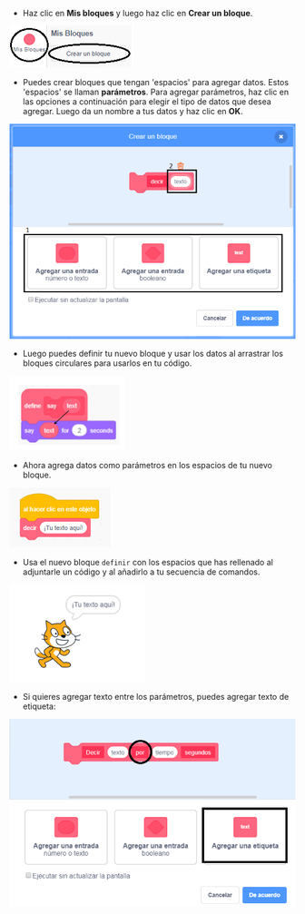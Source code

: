 + Haz clic en **Mis bloques** y luego haz clic en **Crear un bloque**.

![Mis bloques](images/my-blocks-annotated.png)

+ Puedes crear bloques que tengan 'espacios' para agregar datos. Estos 'espacios' se llaman **parámetros**. Para agregar parámetros, haz clic en las opciones a continuación para elegir el tipo de datos que desea agregar. Luego da un nombre a tus datos y haz clic en **OK**.

![Crea un nuevo bloque con parámetros](images/parameter-create-annotated.png)

+ Luego puedes definir tu nuevo bloque y usar los datos al arrastrar los bloques circulares para usarlos en tu código.

![Define un nuevo bloque con parámetros](images/parameter-define-annotated.png)

+ Ahora agrega datos como parámetros en los espacios de tu nuevo bloque.

![Usa un nuevo bloque con parámetros](images/parameter-use.png)

+ Usa el nuevo bloque `definir` con los espacios que has rellenado al adjuntarle un código y al añadirlo a tu secuencia de comandos.

![Prueba un nuevo bloque con parámetros](images/parameter-test.png)

+ Si quieres agregar texto entre los parámetros, puedes agregar texto de etiqueta:

![Crea un nuevo bloque con parámetros](images/parameter-label-text-annotated.png)